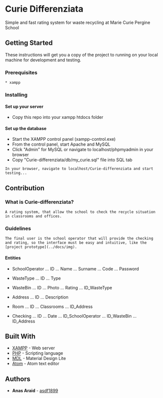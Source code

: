 # Curie Differenziata

Simple and fast rating system for waste recycling at Marie Curie Pergine School

## Getting Started

These instructions will get you a copy of the project to running on your local machine for development and testing.

### Prerequisites
```
* xampp
```

### Installing

#### Set up your server

* Copy this repo into your xampp htdocs folder

#### Set up the database
* Start the XAMPP control panel (xampp-control.exe)
* From the control panel, start Apache and MySQL
* Click "Admin" for MySQL or navigate to localhost/phpmyadmin in your browser
* Copy "Curie-differenziata/db/my_curie.sql" file into SQL tab


```
In your browser, navigate to localhost/Curie-differenziata and start testing...
```


## Contribution

### What is Curie-differenziata?
```
A rating system, that allow the school to check the recycle situation in classrooms and offices.
```

### Guidelines
```
The final user is the school operator that will provide the checking and rating, so the interface must be easy and intuitive, like the [project prototype](../docs/img).
```
#### Entities

* SchoolOperator
... ID
... Name
... Surname
... Code
... Password

* WasteType
... ID
... Type

* WasteBin
... ID
... Photo
... Rating
... ID_WasteType

* Address
... ID
... Description

* Room
... ID
... Classrooms
... ID_Address

* Checking
... ID
... Date
... ID_SchoolOperator
... ID_WasteBin
... ID_Address

## Built With

* [XAMPP](https://www.apachefriends.org/it/index.html) - Web server
* [PHP](http://php.net/manual/it/intro-whatis.php) - Scripting language
* [MDL](https://getmdl.io/) - Material Design Lite
* [Atom](https://atom.io/) - Atom text editor

## Authors

* **Anas Araid** - [asdf1899](https://github.com/asdf1899)
